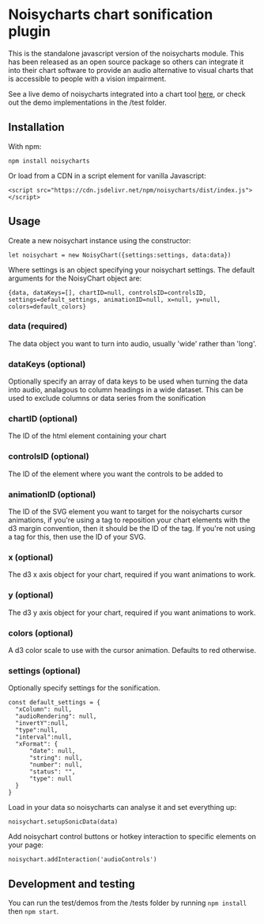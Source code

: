 # Noisycharts chart sonification plugin #

This is the standalone javascript version of the noisycharts module. This has been released as an open source package so others can integrate it into their chart software to provide an audio alternative to visual charts that is accessible to people with a vision impairment.

See a live demo of noisycharts integrated into a chart tool [here](https://interactive.guim.co.uk/embed/superyacht-testing/index.html?key=1hxk6BFGjfsbTV8uRqlJWCvuiqZXUyqAgPrQXU08bVuk&location=docsdata), or check out the demo implementations in the /test folder.

## Installation ##

With npm:

`npm install noisycharts`

Or load from a CDN in a script element for vanilla Javascript:

`<script src="https://cdn.jsdelivr.net/npm/noisycharts/dist/index.js"></script>`

## Usage ##

Create a new noisychart instance using the constructor:

`let noisychart = new NoisyChart({settings:settings, data:data})`

Where settings is an object specifying your noisychart settings. The default arguments for the NoisyChart object are:

`{data, dataKeys=[], chartID=null, controlsID=controlsID, settings=default_settings, animationID=null, x=null, y=null, colors=default_colors}`

### data (required) ###

The data object you want to turn into audio, usually 'wide' rather than 'long'.

### dataKeys (optional) ###

Optionally specify an array of data keys to be used when turning the data into audio, analagous to column headings in a wide dataset. This can be used to exclude columns or data series from the sonification

### chartID (optional) ###

The ID of the html element containing your chart

### controlsID (optional) ###

The ID of the element where you want the controls to be added to

### animationID (optional) ###

The ID of the SVG element you want to target for the noisycharts cursor animations, if you're using a <g> tag to reposition your chart elements with the d3 margin convention, then it should be the ID of the <g> tag. If you're not using a <g> tag for this, then use the ID of your SVG.

### x (optional) ###

The d3 x axis object for your chart, required if you want animations to work. 

### y (optional) ###

The d3 y axis object for your chart, required if you want animations to work.

### colors (optional) ###

A d3 color scale to use with the cursor animation. Defaults to red otherwise.

### settings (optional) ###

Optionally specify settings for the sonification.

```
const default_settings = {
  "xColumn": null,
  "audioRendering": null,
  "invertY":null,
  "type":null,
  "interval":null,
  "xFormat": {
      "date": null,
      "string": null,
      "number": null,
      "status": "",
      "type": null
  }
}
```

Load in your data so noisycharts can analyse it and set everything up:

`noisychart.setupSonicData(data)`

Add noisychart control buttons or hotkey interaction to specific elements on your page:

`noisychart.addInteraction('audioControls')`

## Development and testing ##

You can run the test/demos from the /tests folder by running `npm install` then `npm start`.
